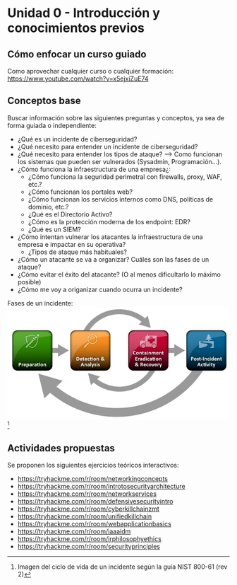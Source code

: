 # Unidad 0 - Introducción y conocimientos previos

## Cómo enfocar un curso guiado

Como aprovechar cualquier curso o cualquier formación: https://www.youtube.com/watch?v=x5ejxiZuE74

## Conceptos base

Buscar información sobre las siguientes preguntas y conceptos, ya sea de forma guiada o independiente:
- ¿Qué es un incidente de ciberseguridad?
- ¿Qué necesito para entender un incidente de ciberseguridad?
- ¿Qué necesito para entender los tipos de ataque? --> Como funcionan los sistemas que pueden ser vulnerados (Sysadmin, Programación...).
- ¿Cómo funciona la infraestructura de una empresa¿:
	- ¿Cómo funciona la seguridad perimetral con firewalls, proxy, WAF, etc.?
	- ¿Cómo funcionan los portales web?
	- ¿Cómo funcionan los servicios internos como DNS, políticas de dominio, etc.?
	- ¿Qué es el Directorio Activo?
	- ¿Cómo es la protección moderna de los endpoint: EDR?
	- ¿Qué es un SIEM?
- ¿Cómo intentan vulnerar los atacantes la infraestructura de una empresa e impactar en su operativa?
	- ¿Tipos de ataque más habituales?
- ¿Cómo un atacante se va a organizar? Cuáles son las fases de un ataque?
- ¿Cómo evitar el éxito del atacante? (O al menos dificultarlo lo máximo posible)
- ¿Cómo me voy a origanizar cuando ocurra un incidente?

Fases de un incidente:
![IR-Lifecycle](/U0%20-%20Introduccion/_resources/IR-Lifecycle.png)[^1]

[^1]: Imagen del ciclo de vida de un incidente según la guía NIST 800-61 (rev 2)

## Actividades propuestas

Se proponen los siguientes ejercicios teóricos interactivos:
- https://tryhackme.com/r/room/networkingconcepts
- https://tryhackme.com/r/room/introtosecurityarchitecture
- https://tryhackme.com/r/room/networkservices
- https://tryhackme.com/r/room/defensivesecurityintro
- https://tryhackme.com/r/room/cyberkillchainzmt
- https://tryhackme.com/r/room/unifiedkillchain
- https://tryhackme.com/r/room/webapplicationbasics
- https://tryhackme.com/r/room/iaaaidm
- https://tryhackme.com/r/room/irphilosophyethics
- https://tryhackme.com/r/room/securityprinciples
